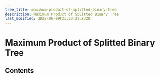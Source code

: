 ```yaml
---
tree_title: maximum-product-of-splitted-binary-tree
description: Maximum Product of Splitted Binary Tree
last_modified: 2022-06-09T21:23:28.2328
---
```


# Maximum Product of Splitted Binary Tree

## Contents
